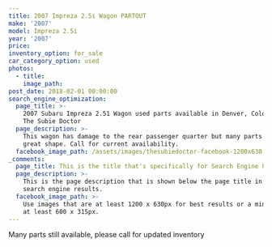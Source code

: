 ```yaml
---
title: 2007 Impreza 2.5i Wagon PARTOUT
make: '2007'
model: Impreza 2.5i
year: '2007'
price:
inventory_option: for_sale
car_category_option: used
photos:
  - title:
    image_path:
post_date: 2018-02-01 00:00:00
search_engine_optimization:
  page_title: >-
    2007 Subaru Impreza 2.51 Wagon used parts available in Denver, Colorado at
    The Subie Doctor
  page_description: >-
    This wagon has damage to the rear passenger quarter but many parts are in
    great shape. Call for current availability.
  facebook_image_path: /assets/images/thesubiedoctor-facebook-1200x630.png
_comments:
  page_title: This is the title that's specifically for Search Engine Optimization.
  page_description: >-
    This is the page description that is shown below the page title in the
    search engine results.
  facebook_image_path: >-
    Use images that are at least 1200 x 630px for best results or a minimum of
    at least 600 x 315px.
---
```



Many parts still available, please call for updated inventory